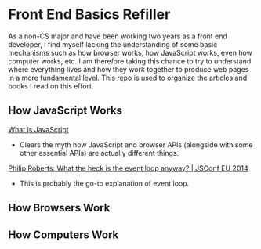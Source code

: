 # Front End Basics Refiller
As a non-CS major and have been working two years as a front end developer, I find myself lacking the understanding of some basic mechanisms such as how browser works, how JavaScript works, even how computer works, etc. I am therefore taking this chance to try to understand where everything lives and how they work together to produce web pages in a more fundamental level. This repo is used to organize the articles and books I read on this effort.

## How JavaScript Works

[What is JavaScript](https://developer.mozilla.org/en-US/docs/Learn/JavaScript/First_steps/What_is_JavaScript)

- Clears the myth how JavaScript and browser APIs (alongside with some other essential APIs) are actually different things.

[Philip Roberts: What the heck is the event loop anyway? | JSConf EU 2014](https://www.youtube.com/watch?v=8aGhZQkoFbQ)

- This is probably the go-to explanation of event loop.

## How Browsers Work

## How Computers Work
